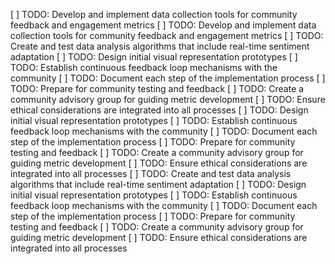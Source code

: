 [ ] TODO: Develop and implement data collection tools for community feedback and engagement metrics
[ ] TODO: Develop and implement data collection tools for community feedback and engagement metrics
[ ] TODO: Create and test data analysis algorithms that include real-time sentiment adaptation
[ ] TODO: Design initial visual representation prototypes
[ ] TODO: Establish continuous feedback loop mechanisms with the community
[ ] TODO: Document each step of the implementation process
[ ] TODO: Prepare for community testing and feedback
[ ] TODO: Create a community advisory group for guiding metric development
[ ] TODO: Ensure ethical considerations are integrated into all processes
[ ] TODO: Design initial visual representation prototypes
[ ] TODO: Establish continuous feedback loop mechanisms with the community
[ ] TODO: Document each step of the implementation process
[ ] TODO: Prepare for community testing and feedback
[ ] TODO: Create a community advisory group for guiding metric development
[ ] TODO: Ensure ethical considerations are integrated into all processes
[ ] TODO: Create and test data analysis algorithms that include real-time sentiment adaptation
[ ] TODO: Design initial visual representation prototypes
[ ] TODO: Establish continuous feedback loop mechanisms with the community
[ ] TODO: Document each step of the implementation process
[ ] TODO: Prepare for community testing and feedback
[ ] TODO: Create a community advisory group for guiding metric development
[ ] TODO: Ensure ethical considerations are integrated into all processes
